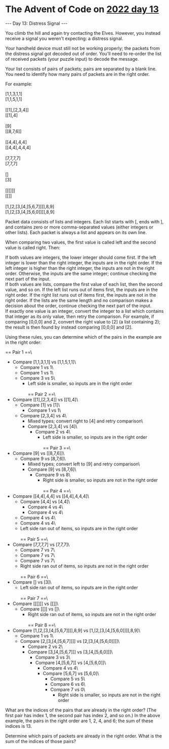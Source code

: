 # The Advent of Code on [2022 day 13](https://adventofcode.com/2022/day/13)

--- Day 13: Distress Signal ---

You climb the hill and again try contacting the Elves. However, you instead receive a signal you weren't expecting: a distress signal.

Your handheld device must still not be working properly; the packets from the distress signal got decoded out of order. You'll need to re-order the list of received packets (your puzzle input) to decode the message.

Your list consists of pairs of packets; pairs are separated by a blank line. You need to identify how many pairs of packets are in the right order.

For example:

[1,1,3,1,1]\
[1,1,5,1,1]\
\
[[1],[2,3,4]]\
[[1],4]\
\
[9]\
[[8,7,6]]\
\
[[4,4],4,4]\
[[4,4],4,4,4]\
\
[7,7,7,7]\
[7,7,7]\
\
[]\
[3]\
\
[[[]]]\
[[]]\
\
[1,[2,[3,[4,[5,6,7]]]],8,9]\
[1,[2,[3,[4,[5,6,0]]]],8,9]

Packet data consists of lists and integers. Each list starts with [, ends with ], and contains zero or more comma-separated values (either integers or other lists). Each packet is always a list and appears on its own line.

When comparing two values, the first value is called left and the second value is called right. Then:

If both values are integers, the lower integer should come first. If the left integer is lower than the right integer, the inputs are in the right order. If the left integer is higher than the right integer, the inputs are not in the right order. Otherwise, the inputs are the same integer; continue checking the next part of the input.\
If both values are lists, compare the first value of each list, then the second value, and so on. If the left list runs out of items first, the inputs are in the right order. If the right list runs out of items first, the inputs are not in the right order. If the lists are the same length and no comparison makes a decision about the order, continue checking the next part of the input.\
If exactly one value is an integer, convert the integer to a list which contains that integer as its only value, then retry the comparison. For example, if comparing [0,0,0] and 2, convert the right value to [2] (a list containing 2); the result is then found by instead comparing [0,0,0] and [2].

Using these rules, you can determine which of the pairs in the example are in the right order:

== Pair 1 ==\
- Compare [1,1,3,1,1] vs [1,1,5,1,1]\
  - Compare 1 vs 1\
  - Compare 1 vs 1\
  - Compare 3 vs 5\
    - Left side is smaller, so inputs are in the right order\
\
== Pair 2 ==\
- Compare [[1],[2,3,4]] vs [[1],4]\
  - Compare [1] vs [1]\
    - Compare 1 vs 1\
  - Compare [2,3,4] vs 4\
    - Mixed types; convert right to [4] and retry comparison\
    - Compare [2,3,4] vs [4]\
      - Compare 2 vs 4\
        - Left side is smaller, so inputs are in the right order\
\
== Pair 3 ==\
- Compare [9] vs [[8,7,6]]\
  - Compare 9 vs [8,7,6]\
    - Mixed types; convert left to [9] and retry comparison\
    - Compare [9] vs [8,7,6]\
      - Compare 9 vs 8\
        - Right side is smaller, so inputs are not in the right order\
\
== Pair 4 ==\
- Compare [[4,4],4,4] vs [[4,4],4,4,4]\
  - Compare [4,4] vs [4,4]\
    - Compare 4 vs 4\
    - Compare 4 vs 4\
  - Compare 4 vs 4\
  - Compare 4 vs 4\
  - Left side ran out of items, so inputs are in the right order\
\
== Pair 5 ==\
- Compare [7,7,7,7] vs [7,7,7]\
  - Compare 7 vs 7\
  - Compare 7 vs 7\
  - Compare 7 vs 7\
  - Right side ran out of items, so inputs are not in the right order\
\
== Pair 6 ==\
- Compare [] vs [3]\
  - Left side ran out of items, so inputs are in the right order\
\
== Pair 7 ==\
- Compare [[[]]] vs [[]]\
  - Compare [[]] vs []\
    - Right side ran out of items, so inputs are not in the right order\
\
== Pair 8 ==\
- Compare [1,[2,[3,[4,[5,6,7]]]],8,9] vs [1,[2,[3,[4,[5,6,0]]]],8,9]\
  - Compare 1 vs 1\
  - Compare [2,[3,[4,[5,6,7]]]] vs [2,[3,[4,[5,6,0]]]]\
    - Compare 2 vs 2\
    - Compare [3,[4,[5,6,7]]] vs [3,[4,[5,6,0]]]\
      - Compare 3 vs 3\
      - Compare [4,[5,6,7]] vs [4,[5,6,0]]\
        - Compare 4 vs 4\
        - Compare [5,6,7] vs [5,6,0]\
          - Compare 5 vs 5\
          - Compare 6 vs 6\
          - Compare 7 vs 0\
            - Right side is smaller, so inputs are not in the right order

What are the indices of the pairs that are already in the right order? (The first pair has index 1, the second pair has index 2, and so on.) In the above example, the pairs in the right order are 1, 2, 4, and 6; the sum of these indices is 13.

Determine which pairs of packets are already in the right order. What is the sum of the indices of those pairs?